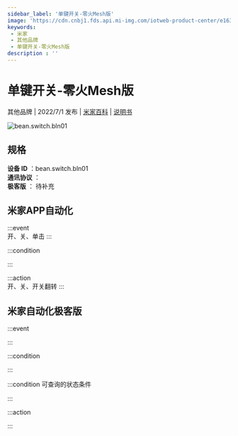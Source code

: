 ```yaml
---
sidebar_label: '单键开关-零火Mesh版'
image: 'https://cdn.cnbj1.fds.api.mi-img.com/iotweb-product-center/e1634832a2d1f8d5a2af1a41138c5405_1653269016630.png?GalaxyAccessKeyId=AKVGLQWBOVIRQ3XLEW&Expires=9223372036854775807&Signature=OCh1N3TFB+R3GDOA0CapvNUSxiY='
keywords: 
 - 米家
 - 其他品牌
 - 单键开关-零火Mesh版
description : ''
---
```

# 单键开关-零火Mesh版

其他品牌 | 2022/7/1 发布 | [米家百科](https://home.mi.com/webapp/content/baike/product/index.html?model=bean.switch.bln01) | [说明书](https://home.mi.com/views/introduction.html?model=bean.switch.bln01&region=cn)

![bean.switch.bln01](https://cdn.cnbj1.fds.api.mi-img.com/iotweb-product-center/e1634832a2d1f8d5a2af1a41138c5405_1653269016630.png?GalaxyAccessKeyId=AKVGLQWBOVIRQ3XLEW&Expires=9223372036854775807&Signature=OCh1N3TFB+R3GDOA0CapvNUSxiY=)

## 规格  
> 
**设备 ID** ：bean.switch.bln01  
**通讯协议** ：  
**极客版**  ： 待补充 


## 米家APP自动化  

:::event  
开、关、单击
:::

:::condition  

:::

:::action   
开、关、开关翻转
:::

## 米家自动化极客版  

:::event  

:::

:::condition  

:::

:::condition 可查询的状态条件  

:::

:::action  

:::

        
